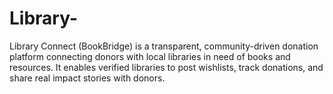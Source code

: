 # Library-
Library Connect (BookBridge) is a transparent, community-driven donation platform connecting donors with local libraries in need of books and resources. It enables verified libraries to post wishlists, track donations, and share real impact stories with donors.
